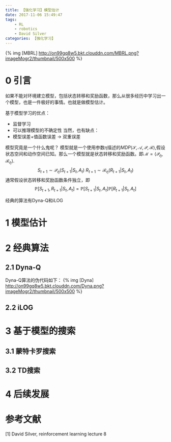 ```yaml
---
title: 【强化学习】模型估计
date: 2017-11-06 15:49:47
tags:
    - RL
    - robotics
    - David Silver
categories: 【强化学习】
---
```


{% img [MBRL] http://on99gq8w5.bkt.clouddn.com/MBRL.png?imageMogr2/thumbnail/500x500 %}
<!--more-->
# 0 引言
如果不能对环境建立模型，包括状态转移和奖励函数，那么从很多经历中学习出一个模型，也是一件极好的事情。也就是做模型估计。

基于模型学习的优点：
* 监督学习
* 可以推理模型的不确定性
当然，也有缺点：
* 模型误差+值函数误差 -> 双重误差

模型究竟是一个什么鬼呢？
模型就是一个使用参数$\eta$描述的$MDP\langle \mathcal{S},\mathcal{A},\mathcal{P},\mathcal{R} \rangle$,假设状态空间和动作空间已知。那么一个模型就是状态转移和奖励函数。即$\mathcal{M}=\langle \mathcal{P}_{\eta},\mathcal{R}_{\eta} \rangle$.
$$
S_{t+1}\sim \mathcal{P}_{\eta}(S_{t+1}|S_t,A_t) \
R_{t+1}\sim \mathcal{R}_{\eta}(R_{t+1}|S_t,A_t) 
$$
通常假设状态转移和奖励函数条件独立，即
$$
\mathbb{P}[S_{t+1},R_{t+1}|S_t,A_t]=\mathbb{P}[S_{t+1}|S_t,A_t]\mathbb{P}[R_{t+1}|S_t,A_t]
$$

经典的算法有Dyna-Q和iLOG

# 1 模型估计


# 2 经典算法
## 2.1 Dyna-Q
Dyna-Q算法的伪代码如下：
{% img [Dyna] http://on99gq8w5.bkt.clouddn.com/Dyna.png?imageMogr2/thumbnail/500x500 %}

## 2.2 iLOG


# 3 基于模型的搜索
## 3.1 蒙特卡罗搜索


## 3.2 TD搜索

# 4 后续发展

# 参考文献
[1] David Silver, reinforcement learning lecture 8